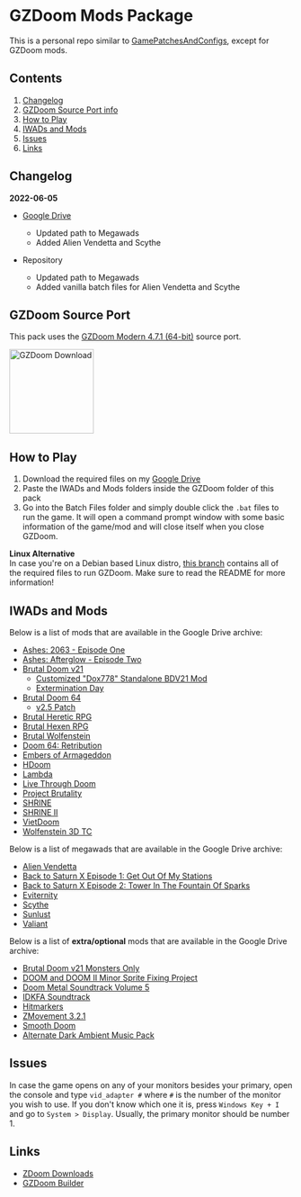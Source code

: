 # GZDoom Mods Package
This is a personal repo similar to [GamePatchesAndConfigs](https://github.com/TheRambotnic/GamePatchesAndConfigs), except for GZDoom mods.

## Contents
1. [Changelog](#changelog)
2. [GZDoom Source Port info](#gzdoom-source-port)
3. [How to Play](#how-to-play)
4. [IWADs and Mods](#iwads-and-mods)
5. [Issues](#issues)
6. [Links](#links)

## Changelog
**2022-06-05**
* [Google Drive](https://drive.google.com/drive/folders/1e1fbEjVGYPP10DRqNxhUlgQVdjPGuwqq?usp=sharing)
	* Updated path to Megawads
	* Added Alien Vendetta and Scythe

* Repository
	* Updated path to Megawads
	* Added vanilla batch files for Alien Vendetta and Scythe

## GZDoom Source Port
This pack uses the [GZDoom Modern 4.7.1 (64-bit)](https://github.com/coelckers/gzdoom/releases/download/g4.7.1/gzdoom-4-7-1-Windows-64bit.zip) source port.

[<img src="https://zdoom.org/w/images/2/25/Circle_gzdoom.png" alt="GZDoom Download" width="150" />](https://zdoom.org/downloads)

## How to Play
1. Download the required files on my [Google Drive](https://drive.google.com/drive/folders/1e1fbEjVGYPP10DRqNxhUlgQVdjPGuwqq?usp=sharing)
2. Paste the IWADs and Mods folders inside the GZDoom folder of this pack
3. Go into the Batch Files folder and simply double click the `.bat` files to run the game. It will open a command prompt window with some basic information of the game/mod and will close itself when you close GZDoom.

**Linux Alternative** <br/>
In case you're on a Debian based Linux distro, [this branch](https://github.com/TheRambotnic/GZDoomModPack/tree/linux) contains all of the required files to run GZDoom. Make sure to read the README for more information!

## IWADs and Mods
Below is a list of mods that are available in the Google Drive archive:
* [Ashes: 2063 - Episode One](https://www.moddb.com/mods/ashes-2063/downloads)
* [Ashes: Afterglow - Episode Two](https://www.moddb.com/mods/ashes-2063/downloads)
* [Brutal Doom v21](https://www.moddb.com/mods/brutal-doom)
	* [Customized "Dox778" Standalone BDV21 Mod](https://www.moddb.com/mods/brutal-doom/downloads/customized-dox778-standalone-bdv21-mod)
	* [Extermination Day](https://www.moddb.com/mods/brutal-doom/forum/thread/extermination-day-beta-001-download)
* [Brutal Doom 64](https://www.moddb.com/mods/brutal-doom-64)
	* [v2.5 Patch](https://www.moddb.com/mods/brutal-doom-64/addons/brutal-doom-64-v2-patched)
* [Brutal Heretic RPG](https://nzdoom.net/showthread.php?tid=3)
* [Brutal Hexen RPG](https://nzdoom.net/showthread.php?tid=2)
* [Brutal Wolfenstein](https://www.moddb.com/mods/brutal-wolfenstein-3d)
* [Doom 64: Retribution](https://www.moddb.com/mods/doom-64-retribution)
* [Embers of Armageddon](https://www.moddb.com/mods/embers-of-armageddon)
* [HDoom](https://hdoomguy.newgrounds.com/)
* [Lambda](https://www.moddb.com/mods/lambda-for-doom-and-d00m-2)
* [Live Through Doom](https://discord.gg/sAE7jDT)
* [Project Brutality](https://github.com/pa1nki113r/Project_Brutality)
* [SHRINE](https://www.moddb.com/mods/shrine)
* [SHRINE II](https://www.moddb.com/mods/shrine-ii)
* [VietDoom](https://www.moddb.com/mods/vietdoom)
* [Wolfenstein 3D TC](https://www.afadoomer.com/wolf3d/downloads.html)

Below is a list of megawads that are available in the Google Drive archive:
* [Alien Vendetta](https://www.doomworld.com/idgames/levels/doom2/megawads/av)
* [Back to Saturn X Episode 1: Get Out Of My Stations](https://www.doomworld.com/forum/topic/62529)
* [Back to Saturn X Episode 2: Tower In The Fountain Of Sparks](https://www.doomworld.com/forum/topic/69960)
* [Eviternity](https://www.doomworld.com/idgames/levels/doom2/Ports/megawads/eviternity)
* [Scythe](https://www.doomworld.com/idgames/levels/doom2/megawads/scythe)
* [Sunlust](https://www.doomworld.com/idgames/levels/doom2/Ports/megawads/sunlust)
* [Valiant](https://www.doomworld.com/idgames/levels/doom2/Ports/megawads/valiant)

Below is a list of **extra/optional** mods that are available in the Google Drive archive:
* [Brutal Doom v21 Monsters Only](https://www.moddb.com/mods/brutal-doom/downloads/bdv21-monsters-only-version)
* [DOOM and DOOM II Minor Sprite Fixing Project](https://www.doomworld.com/files/file/18536-doom-2-minor-sprite-fixing-project-v19/)
* [Doom Metal Soundtrack Volume 5](https://www.moddb.com/mods/brutal-doom/downloads/doom-metal-soundtrack-mod-volume-5)
* [IDKFA Soundtrack](https://www.moddb.com/mods/brutal-doom/addons/idkfa-doom-soundtrack)
* [Hitmarkers](https://www.wad-archive.com/wad/782cb71865e196ea2e4c99b27eb7ce292d42f6b4)
* [ZMovement 3.2.1](https://forum.zdoom.org/viewtopic.php?t=65095)
* [Smooth Doom](https://www.doomworld.com/forum/topic/69451-smooth-doom-update-41420/)
* [Alternate Dark Ambient Music Pack](https://www.moddb.com/mods/brutal-doom/addons/alternate-dark-ambient-music-pack)

## Issues
In case the game opens on any of your monitors besides your primary, open the console and type `vid_adapter #` where `#` is the number of the monitor you wish to use. If you don't know which one it is, press `Windows Key + I` and go to `System > Display`. Usually, the primary monitor should be number 1.

## Links
* [ZDoom Downloads](https://zdoom.org/downloads)
* [GZDoom Builder](https://devbuilds.drdteam.org/doombuilder2-gzdb/)
